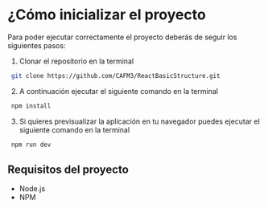 # ¿Cómo inicializar el proyecto
Para poder ejecutar correctamente el proyecto deberás de seguir los siguientes pasos:
1. Clonar el repositorio en la terminal
  ```sh
   git clone https://github.com/CAFM3/ReactBasicStructure.git
   ```
2. A continuación ejecutar el siguiente comando en la terminal
  ```sh
   npm install
   ```
3. Si quieres previsualizar la aplicación en tu navegador puedes ejecutar el siguiente comando en la terminal
  ```sh
   npm run dev
   ```

## Requisitos del proyecto
* Node.js
* NPM
